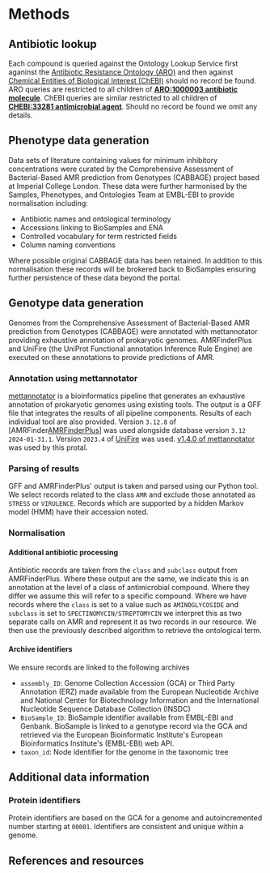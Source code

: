 # Methods

## Antibiotic lookup

Each compound is queried against the Ontology Lookup Service first aganinst the [Antibiotic Resistance Ontology (ARO)][ARO] and then against [Chemical Entities of Biological Interest (ChEBI)][ChEBI] should no record be found. ARO queries are restricted to all children of **[ARO:1000003 antibiotic molecule][aroantib]**. ChEBI queries are similar restricted to all children of **[CHEBI:33281 antimicrobial agent][chebiantib]**. Should no record be found we omit any details.

## Phenotype data generation

Data sets of literature containing values for minimum inhibitory concentrations were curated by the Comprehensive Assessment of Bacterial-Based AMR prediction from Genotypes (CABBAGE) project based at Imperial College London. These data were further harmonised by the Samples, Phenotypes, and Ontologies Team at EMBL-EBI to provide normalisation including:

- Antibiotic names and ontological terminology
- Accessions linking to BioSamples and ENA
- Controlled vocabulary for term restricted fields
- Column naming conventions

Where possible original CABBAGE data has been retained. In addition to this normalisation these records will be brokered back to BioSamples ensuring further persistence of these data beyond the portal.

## Genotype data generation

Genomes from the Comprehensive Assessment of Bacterial-Based AMR prediction from Genotypes (CABBAGE) were annotated with mettannotator providing exhaustive annotation of prokaryotic genomes. AMRFinderPlus and UniFire (the UniProt Functional annotation Inference Rule Engine) are executed on these annotations to provide predictions of AMR.

### Annotation using mettannotator

[mettannotator][mettannotator] is a bioinformatics pipeline that generates an exhaustive annotation of prokaryotic genomes using existing tools. The output is a GFF file that integrates the results of all pipeline components. Results of each individual tool are also provided. Version `3.12.8` of [AMRFinder[AMRFinderPlus]] was used alongside database version `3.12 2024-01-31.1`. Version `2023.4` of [UniFire][UniFire] was used. [v1.4.0 of mettannotator][mettannotatortag] was used by this protal.

### Parsing of results

GFF and AMRFinderPlus' output is taken and parsed using our Python tool. We select records related to the class `AMR` and exclude those annotated as `STRESS` or `VIRULENCE`. Records which are supported by a hidden Markov model (HMM) have their accession noted.

### Normalisation

#### Additional antibiotic processing

Antibiotic records are taken from the `class` and `subclass` output from AMRFinderPlus. Where these output are the same, we indicate this is an annotation at the level of a class of antimicrobial compound. Where they differ we assume this will refer to a specific compound. Where we have records where the `class` is set to a value such as `AMINOGLYCOSIDE` and `subclass` is set to `SPECTINOMYCIN/STREPTOMYCIN` we interpret this as two separate calls on AMR and represent it as two records in our resource. We then use the previously described algorithm to retrieve the ontological term.

#### Archive identifiers

We ensure records are linked to the following archives

- `assembly_ID`: Genome Collection Accession (GCA) or Third Party Annotation (ERZ) made available from the European Nucleotide Archive and National Center for Biotechnology Information and the International Nucleotide Sequence Database Collection (INSDC)
- `BioSample_ID`: BioSample identifier available from EMBL-EBI and Genbank. BioSample is linked to a genotype record via the GCA and retrieved via the European Bioinformatic Institute's European Bioinformatics Institute's (EMBL-EBI) web API.
- `taxon_id`: Node identifier for the genome in the taxonomic tree

## Additional data information

### Protein identifiers

Protein identifiers are based on the GCA for a genome and autoincremented number starting at `00001`. Identifiers are consistent and unique within a genome.

## References and resources

[mettannotator]: <https://github.com/EBI-Metagenomics/mettannotator>
[mettannotatortag]: <https://github.com/EBI-Metagenomics/mettannotator/releases/tag/v1.4.0>
[AMRFinderPlus]: <https://www.ncbi.nlm.nih.gov/pathogens/antimicrobial-resistance/AMRFinder/>
[UniFire]: <https://gitlab.ebi.ac.uk/uniprot-public/unifire>
[ARO]: <https://www.ebi.ac.uk/ols4/ontologies/aro>
[ChEBI]: <https://www.ebi.ac.uk/chebi/>
[aroantib]: <https://www.ebi.ac.uk/ols4/ontologies/aro/classes/http%253A%252F%252Fpurl.obolibrary.org%252Fobo%252FARO_1000003>
[chebiantib]: <https://www.ebi.ac.uk/ols4/ontologies/chebi/classes/http%253A%252F%252Fpurl.obolibrary.org%252Fobo%252FCHEBI_33281>
